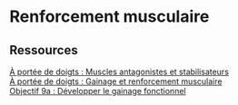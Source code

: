 # Renforcement musculaire

## Ressources

[À portée de doigts : Muscles antagonistes et stabilisateurs](https://aporteededoigts.com/physique-escalade-entrainement-progression/exercices-complementaires/muscles-antagonistes-et-stabilisateurs/)  
[À portée de doigts : Gainage et renforcement musculaire](https://aporteededoigts.com/physique-escalade-entrainement-progression/exercices-complementaires/gainage-et-renforcement-musculaire/)  
[Objectif 9a : Développer le gainage fonctionnel](http://objectif9a.com/developper-gainage-fonctionnel-escalade/)
